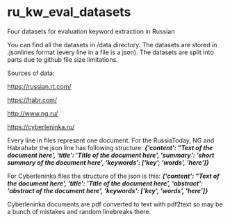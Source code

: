 # ru_kw_eval_datasets
Four datasets for evaluation keyword extraction in Russian

You can find all the datasets in /data directory. The datasets are stored in .jsonlines format (every line in a file is a json). The datasets are split into parts due to github file size limitations.

Sources of data: 

https://russian.rt.com/

https://habr.com/

http://www.ng.ru/

https://cyberleninka.ru/

Every line in files represent one document. For the RussiaToday, NG and Habrahabr the json line has following structure:
***{'content': "Text of the document here', 'title': 'Title of the document here', 'summary': 'short summary of the document here', 'keywords': ['key', 'words', 'here']}***


For Cyberleninka files the structure of the json is this:
***{'content': "Text of the document here', 'title': 'Title of the document here', 'abstract': 'abstract of the document here', 'keywords': ['key', 'words', 'here']}***

Cyberleninka documents are pdf converted to text with pdf2text so may be a bunch of mistakes and random linebreaks there.

